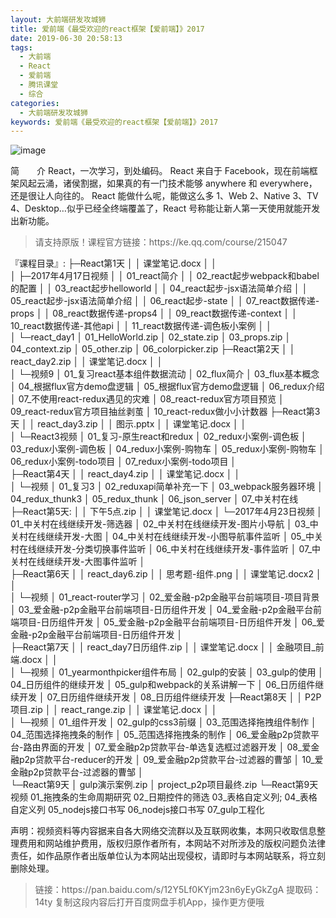 ```yaml
---
layout: 大前端研发攻城狮
title: 爱前端《最受欢迎的react框架【爱前端】》2017
date: 2019-06-30 20:58:13
tags:
  - 大前端
  - React
  - 爱前端
  - 腾讯课堂
  - 综合
categories:
  - 大前端研发攻城狮
keywords: 爱前端《最受欢迎的react框架【爱前端】》2017
---
```

![image](https://10.url.cn/qqcourse_logo_ng/ajNVdqHZLLBJyCB6b1Z5Nr91P5TDLP627icGcCCetLibeWKocF7dGOP5p3hQJD88MhbyELfrEv0Y8/356)

简　　介	React，一次学习，到处编码。 React 来自于 Facebook，现在前端框架风起云涌，诸侯割据，如果真的有一门技术能够 anywhere 和 everywhere，还是很让人向往的。
React 能做什么呢，能做这么多  1、Web    2、Native   3、TV  4、Desktop…似乎已经全终端覆盖了，React 号称能让新人第一天使用就能开发出新功能。

<!-- more -->
<blockquote class="blockquote-center">请支持原版！课程官方链接：https://ke.qq.com/course/215047</blockquote>

『课程目录』:
├─React第1天
│  │  课堂笔记.docx
│  │  
│  ├─2017年4月17日视频
│  │      01_react简介
│  │      02_react起步webpack和babel的配置
│  │      03_react起步helloworld
│  │      04_react起步-jsx语法简单介绍
│  │      05_react起步-jsx语法简单介绍
│  │      06_react起步-state
│  │      07_react数据传递-props
│  │      08_react数据传递-props4
│  │      09_react数据传递-context
│  │      10_react数据传递-其他api
│  │      11_react数据传递-调色板小案例
│  │   
│  └─react_day1
│          01_HelloWorld.zip
│          02_state.zip
│          03_props.zip
│          04_context.zip
│          05_other.zip
│          06_colorpicker.zip
├─React第2天
│  │  react_day2.zip
│  │  课堂笔记.docx
│  │  
│  └─视频9
│          01_复习react基本组件数据流动
│          02_flux简介
│          03_flux基本概念
│          04_根据flux官方demo盘逻辑
│          05_根据flux官方demo盘逻辑
│          06_redux介绍
│          07_不使用react-redux遇见的灾难
│          08_react-redux官方项目预览
│          09_react-redux官方项目抽丝剥茧
│          10_react-redux做小小计数器
├─React第3天
│  │  react_day3.zip
│  │  图示.pptx
│  │  课堂笔记.docx
│  │  
│  └─React3视频
│          01_复习-原生react和redux
│          02_redux小案例-调色板
│          03_redux小案例-调色板
│          04_redux小案例-购物车
│          05_redux小案例-购物车
│          06_redux小案例-todo项目
│          07_redux小案例-todo项目
│          
├─React第4天
│  │  react_day4.zip
│  │  课堂笔记.docx
│  │  
│  └─视频
│          01_复习3
│          02_reduxapi简单补充一下
│          03_webpack服务器环境
│          04_redux_thunk3
│          05_redux_thunk
│          06_json_server
│          07_中关村在线
├─React第5天:
│  │  下午5点.zip
│  │  课堂笔记.docx
│  └─2017年4月23日视频
│          01_中关村在线继续开发-筛选器
│          02_中关村在线继续开发-图片小导航
│          03_中关村在线继续开发-大图
│          04_中关村在线继续开发-小图导航事件监听
│          05_中关村在线继续开发-分类切换事件监听
│          06_中关村在线继续开发-事件监听
│          07_中关村在线继续开发-大图事件监听
│          
├─React第6天
│  │  react_day6.zip
│  │  思考题-组件.png
│  │  课堂笔记.docx2
│  │  
│  └─视频
│          01_react-router学习
│          02_爱金融-p2p金融平台前端项目-项目背景
│          03_爱金融-p2p金融平台前端项目-日历组件开发
│          04_爱金融-p2p金融平台前端项目-日历组件开发
│          05_爱金融-p2p金融平台前端项目-日历组件开发
│          06_爱金融-p2p金融平台前端项目-日历组件开发
│          
├─React第7天
│  │  react_day7日历组件.zip
│  │  课堂笔记.docx
│  │  金融项目_前端.docx
│  │  
│  └─视频
│          01_yearmonthpicker组件布局
│          02_gulp的安装
│          03_gulp的使用
│          04_日历组件的继续开发
│          05_gulp和webpack的关系讲解一下
│          06_日历组件继续开发
│          07_日历组件继续开发
│          08_日历组件继续开发
├─React第8天
│  │  P2P项目.zip
│  │  react_range.zip
│  │  课堂笔记.docx
│  │  
│  └─视频
│          01_组件开发
│          02_gulp的css3前缀
│          03_范围选择拖拽组件制作
│          04_范围选择拖拽条的制作
│          05_范围选择拖拽条的制作
│          06_爱金融p2p贷款平台-路由界面的开发
│          07_爱金融p2p贷款平台-单选复选框过滤器开发
│          08_爱金融p2p贷款平台-reducer的开发
│          09_爱金融p2p贷款平台-过滤器的曹邹
│          10_爱金融p2p贷款平台-过滤器的曹邹
│  
└─React第9天
    │  gulp演示案例.zip
    │  project_p2p项目最终.zip
    └─React第9天视频
            01_拖拽条的生命周期研究
            02_日期控件的筛选
            03_表格自定义列;
            04_表格自定义列
            05_nodejs接口书写
            06_nodejs接口书写
            07_gulp工程化

<div class="post-copyright">
    <div class="post-copyright__author">
      <span class="post-copyright-meta">声明：视频资料等内容据来自各大网络交流群以及互联网收集，本网只收取信息整理费用和网站维护费用，版权归原作者所有，本网站不对所涉及的版权问题负法律责任，如作品原作者出版单位认为本网站出现侵权，请即时与本网站联系，将立刻删除处理。 </span>
    </div>
</div>

<blockquote class="blockquote-center">
链接：https://pan.baidu.com/s/12Y5Lf0KYjm23n6yEyGkZgA 
提取码：14ty 
复制这段内容后打开百度网盘手机App，操作更方便哦
</blockquote>

